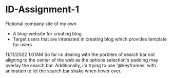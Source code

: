 # ID-Assignment-1
Fictional company site of my own
* A blog-website for creating blog
* Target users that are interested in creating blog which provides template for users 

11/11/2022 1.01AM So far im dealing with the porblem of search bar not aligning to the center of the web as the options selection's padding may overlay the search bar. Additionally, im trying to use '@keyframes' with animation to let the search bar shake when hover over. 